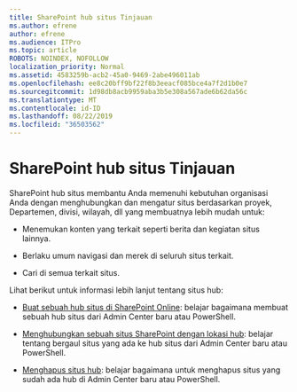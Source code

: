 ```yaml
---
title: SharePoint hub situs Tinjauan
ms.author: efrene
author: efrene
ms.audience: ITPro
ms.topic: article
ROBOTS: NOINDEX, NOFOLLOW
localization_priority: Normal
ms.assetid: 4583259b-acb2-45a0-9469-2abe496011ab
ms.openlocfilehash: ee8c20bff9bf22f8b3eeacf085bce4a7f2d1b0e7
ms.sourcegitcommit: 1d98db8acb9959aba3b5e308a567ade6b62da56c
ms.translationtype: MT
ms.contentlocale: id-ID
ms.lasthandoff: 08/22/2019
ms.locfileid: "36503562"
---
```

# <a name="sharepoint-hub-sites-overview"></a>SharePoint hub situs Tinjauan

SharePoint hub situs membantu Anda memenuhi kebutuhan organisasi Anda dengan menghubungkan dan mengatur situs berdasarkan proyek, Departemen, divisi, wilayah, dll yang membuatnya lebih mudah untuk:

- Menemukan konten yang terkait seperti berita dan kegiatan situs lainnya.

- Berlaku umum navigasi dan merek di seluruh situs terkait. 

- Cari di semua terkait situs.

Lihat berikut untuk informasi lebih lanjut tentang situs hub:
- [Buat sebuah hub situs di SharePoint Online](https://docs.microsoft.com/sharepoint/create-hub-site): belajar bagaimana membuat sebuah hub situs dari Admin Center baru atau PowerShell.

- [Menghubungkan sebuah situs SharePoint dengan lokasi hub](https://support.office.com/article/associate-a-sharepoint-site-with-a-hub-site-ae0009fd-af04-4d3d-917d-88edb43efc05): belajar tentang bergaul situs yang ada ke hub situs dari Admin Center baru atau PowerShell.

- [Menghapus situs hub](https://docs.microsoft.com/sharepoint/remove-hub-site): belajar bagaimana untuk menghapus situs yang sudah ada hub di Admin Center baru atau PowerShell.

